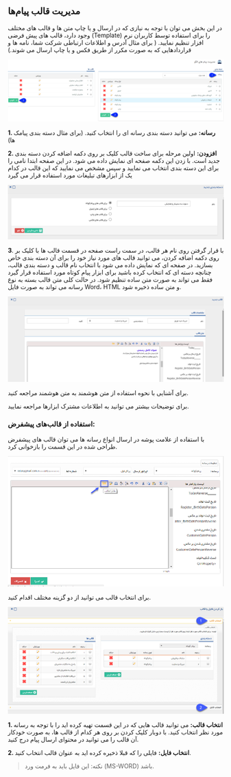 ﻿## مدیریت قالب پیام‌ها



در این بخش می توان با توجه به نیازی که در ارسال و یا چاپ متن ها و قالب های مختلف وجود دارد، قالب های پیش فرضی (Template) را برای استفاده توسط کاربران نرم افزار تنظیم نمایید. ( برای مثال آدرس و اطلاعات ارتباطی شرکت شما، نامه ها و قراردادهایی که به صورت مکرر از طریق فکس و یا چاپ ارسال می شوند.)

![](SMSFrameManagement1.png)

**1. رسانه:** می توانید دسته بندی رسانه ای را انتخاب کنید. (برای مثال دسته بندی پیامک ها)

**2. افزودن:** اولین مرحله برای ساخت قالب کلیک بر روی دکمه اضافه کردن دسته بندی جدید است. با زدن این دکمه صفحه ای نمایش داده می شود. در این صفحه ابتدا نامی را برای این دسته بندی انتخاب می نمایید و سپس مشخص می نمایید که این قالب در کدام یک از ابزارهای تبلیغات مورد استفاده قرار می گیرد

![](SMSFrameManagement2.png)

**3**. با قرار گرفتن روی نام هر قالب، در سمت راست صفحه در قسمت قالب ها با کلیک بر روی دکمه اضافه کردن، می توانید قالب های مورد نیاز خود را برای آن دسته بندی خاص بسازید. در صفحه ای که نمایش داده می شود با انتخاب نام قالب و دسته بندی قالب، چنانچه دسته ای که انتخاب کرده باشید برای ابزار پیام کوتاه مورد استفاده قرار گیرد فقط می تواند به صورت متن ساده تنظیم شود. در حالت کلی متن قالب بسته به نوع رسانه می تواند به صورت فایل  Word، HTML و متن ساده ذخیره شود.

![](SMSFrameManagement3.png)

برای آشنایی با نحوه استفاده از متن هوشمند به متن هوشمند مراجعه کنید.

برای توضیحات بیشتر می توانید به اطلاعات مشترک ابزارها مراجعه نمایید.

 
### استفاده از قالب‌های پیشفرض:

با استفاده از علامت پوشه در ارسال انواع رسانه ها می توان قالب های پیشفرض طراحی شده در این قسمت را بازخوانی کرد.

![](SMSFrameManagement4.png)

برای انتخاب قالب می توانید از دو گزینه مختلف اقدام کنید.

![1](SMSFrameManagement5.png)


**1. انتخاب قالب:** می توانید قالب هایی که در این قسمت تهیه کرده اید را با توجه به رسانه مورد نظر انتخاب کنید. با دوبار کلیک کردن بر روی هر کدام از قالب ها، به صورت خودکار آن قالب را می توانید در محتوای ارسال پیام درج کنید.

**2. انتخاب فایل:** فایلی را که قبلا ذخیره کرده اید به عنوان قالب انتخاب کنید.

> نکته: این فایل باید به فرمت ورد (MS-WORD) باشد.





